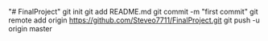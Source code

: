 "# FinalProject"  git init git add README.md git commit -m "first commit" git remote add origin https://github.com/Steveo7711/FinalProject.git git push -u origin master
